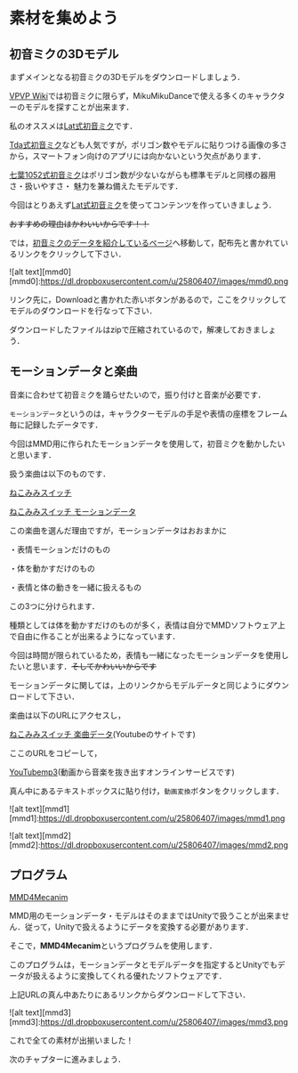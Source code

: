 # 素材を集めよう

## 初音ミクの3Dモデル

まずメインとなる初音ミクの3Dモデルをダウンロードしましょう．

[VPVP Wiki](http://www6.atwiki.jp/vpvpwiki/pages/1.html)では初音ミクに限らず，MikuMikuDanceで使える多くのキャラクターのモデルを探すことが出来ます．

私のオススメは[Lat式初音ミク](http://www6.atwiki.jp/vpvpwiki/pages/204.html)です．

[Tda式初音ミク](http://www6.atwiki.jp/vpvpwiki/pages/446.html)なども人気ですが，ポリゴン数やモデルに貼りつける画像の多さから，スマートフォン向けのアプリには向かないという欠点があります．

[七葉1052式初音ミク](http://dic.nicovideo.jp/a/%E4%B8%83%E8%91%891052%E5%BC%8F%28%E4%BB%AE%29)はポリゴン数が少ないながらも標準モデルと同様の器用さ・扱いやすさ・
魅力を兼ね備えたモデルです．

今回はとりあえず[Lat式初音ミク](http://www6.atwiki.jp/vpvpwiki/pages/204.html)を使ってコンテンツを作っていきましょう．

~~おすすめの理由はかわいいからです！！~~

では，[初音ミクのデータを紹介しているページ](http://www6.atwiki.jp/vpvpwiki/pages/298.html)へ移動して，配布先と書かれているリンクをクリックして下さい．

![alt text][mmd0]
[mmd0]:https://dl.dropboxusercontent.com/u/25806407/images/mmd0.png

リンク先に，Downloadと書かれた赤いボタンがあるので，ここをクリックしてモデルのダウンロードを行なって下さい．

ダウンロードしたファイルはzipで圧縮されているので，解凍しておきましょう．

## モーションデータと楽曲

音楽に合わせて初音ミクを踊らせたいので，振り付けと音楽が必要です．

`モーションデータ`というのは，キャラクターモデルの手足や表情の座標をフレーム毎に記録したデータです．

今回はMMD用に作られたモーションデータを使用して，初音ミクを動かしたいと思います．


扱う楽曲は以下のものです．

[ねこみみスイッチ](http://www.nicovideo.jp/watch/sm14365789)


[ねこみみスイッチ モーションデータ](https://bowlroll.net/file/421)


この楽曲を選んだ理由ですが，モーションデータはおおまかに

・表情モーションだけのもの

・体を動かすだけのもの

・表情と体の動きを一緒に扱えるもの

この3つに分けられます．

種類としては体を動かすだけのものが多く，表情は自分でMMDソフトウェア上で自由に作ることが出来るようになっています．

今回は時間が限られているため，表情も一緒になったモーションデータを使用したいと思います．~~そしてかわいいからです~~

モーションデータに関しては，上のリンクからモデルデータと同じようにダウンロードして下さい．

楽曲は以下のURLにアクセスし，

[ねこみみスイッチ 楽曲データ](http://www.youtube.com/watch?v=DKHyxZnFnvg)(Youtubeのサイトです)

ここのURLをコピーして，

[YouTubemp3](http://www.youtube-mp3.org/jp)(動画から音楽を抜き出すオンラインサービスです)

真ん中にあるテキストボックスに貼り付け，`動画変換`ボタンをクリックします．

![alt text][mmd1]
[mmd1]:https://dl.dropboxusercontent.com/u/25806407/images/mmd1.png

![alt text][mmd2]
[mmd2]:https://dl.dropboxusercontent.com/u/25806407/images/mmd2.png


## プログラム

[MMD4Mecanim](http://stereoarts.jp/)

MMD用のモーションデータ・モデルはそのままではUnityで扱うことが出来ません．従って，Unityで扱えるようにデータを変換する必要があります．

そこで，**MMD4Mecanim**というプログラムを使用します．

このプログラムは，モーションデータとモデルデータを指定するとUnityでもデータが扱えるように変換してくれる優れたソフトウェアです．

上記URLの真ん中あたりにあるリンクからダウンロードして下さい．

![alt text][mmd3]
[mmd3]:https://dl.dropboxusercontent.com/u/25806407/images/mmd3.png

これで全ての素材が出揃いました！

次のチャプターに進みましょう．
